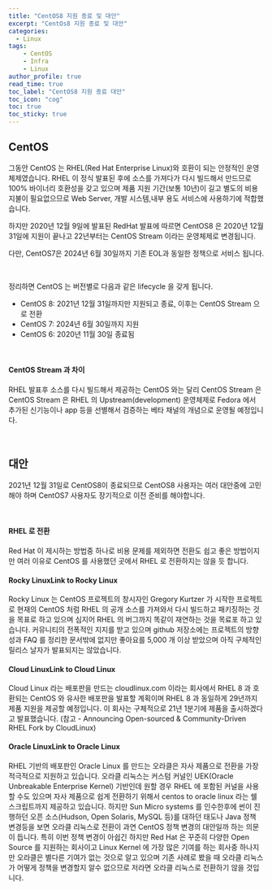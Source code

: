 ```yaml
---
title: "CentOS8 지원 종료 및 대안"
excerpt: "CentOs8 지원 종료 및 대안"
categories: 
  - Linux
tags: 
    - CentOS
    - Infra
    - Linux
author_profile: true
read_time: true
toc_label: "CentOS8 지원 종료 대안" 
toc_icon: "cog" 
toc: true
toc_sticky: true
---
```



## CentOS
그동안 CentOS 는 RHEL(Red Hat Enterprise Linux)와 호환이 되는 안정적인 운영체제였습니다.
RHEL 이 정식 발표된 후에 소스를 가져다가 다시 빌드해서 만드므로 100% 바이너리 호환성을 갖고 있으며 제품 지원 기간(보통 10년)이 길고 별도의 비용 지불이 필요없으므로 Web Server, 개발 시스템,내부 용도 서비스에 사용하기에 적합했습니다.

하지만 2020년 12월 9일에 발표된 RedHat 발표에 따르면 CentOS8 은 2020년 12월 31일에 지원이 끝나고 22년부터는 CentOS Stream 이라는 운영체제로 변경됩니다.

다만, CentOS7은 2024년 6월 30일까지 기존 EOL과 동일한 정책으로 서비스 됩니다.

<br>

정리하면 CentOS 는 버전별로 다음과 같은 lifecycle 을 갖게 됩니다.

* CentOS 8: 2021년 12월 31일까지만 지원되고 종료, 이후는 CentOS Stream 으로 전환
* CentOS 7: 2024년 6월 30일까지 지원
* CentOS 6: 2020년 11월 30일 종료됨

<br>

#### CentOS Stream 과 차이
RHEL 발표후 소스를 다시 빌드해서 제공하는 CentOS 와는 달리 CentOS Stream 은  CentOS Stream 은 RHEL 의 Upstream(development) 운영체제로 Fedora 에서 추가된 신기능이나 app 등을 선별해서 검증하는 베타 채널의 개념으로 운영될 예정입니다.

<br>

## 대안
2021년 12월 31일로 CentOS8이 종료되므로 CentOS8 사용자는 여러 대안중에 고민해야 하며 CentOS7 사용자도 장기적으로 이전 준비를 해야합니다.

<br>

#### RHEL 로 전환
Red Hat 이 제시하는 방법중 하나로 비용 문제를 제외하면 전환도 쉽고 좋은 방법이지만 여러 이유로 CentOS 를 사용했던 곳에서 RHEL 로 전환하지는 않을 듯 합니다.

#### Rocky LinuxLink to Rocky Linux
Rocky Linux 는 CentOS 프로젝트의 창시자인 Gregory Kurtzer 가 시작한 프로젝트로 현재의 CentOS 처럼 RHEL 의 공개 소스를 가져와서 다시 빌드하고 패키징하는 것을 목표로 하고 있으며 심지어 RHEL 의 버그까지 똑같이 재연하는 것을 목료포 하고 있습니다. 
커뮤니티의 전폭적인 지지를 받고 있으며 github 저장소에는 프로젝트의 방향성과 FAQ 를 정리한 문서밖에 없지만 좋아요를 5,000 개 이상 받았으며 아직 구체적인 릴리스 날자가 발표되지는 않았습니다.

#### Cloud LinuxLink to Cloud Linux
Cloud Linux 라는 배포판을 만드는 cloudlinux.com 이라는 회사에서 RHEL 8 과 호환되는 CentOS 와 유사한 배포판을 발표할 계획이며 RHEL 8 과 동일하게 29년까지 제품 지원을 제공할 예정입니다.
이 회사는 구체적으로 21년 1분기에 제품을 출시하겠다고 발표했습니다. (참고 - Announcing Open-sourced & Community-Driven RHEL Fork by CloudLinux)

#### Oracle LinuxLink to Oracle Linux
RHEL 기반의 배포판인 Oracle Linux 를 만드는 오라클은 자사 제품으로 전환을 가장 적극적으로 지원하고 있습니다.
오라클 리눅스는 커스텀 커널인 UEK(Oracle Unbreakable Enterprise Kernel) 기반인데 원할 경우 RHEL 에 포함된 커널을 사용할 수도 있으며 자사 제품으로 쉽게 전환하기 위해서 centos to oracle linux 라는 쉘 스크립트까지 제공하고 있습니다.
하지만 Sun Micro systems 를 인수한후에 썬이 진행하던 오픈 소스(Hudson, Open Solaris, MySQL 등)를 대하던 태도나 Java 정책 변경등을 보면 오라클 리눅스로 전환이 과연 CentOS 정책 변경의 대안일까 하는 의문이 듭니다.
특히 이번 정책 변경이 아쉽긴 하지만 Red Hat 은 꾸준히 다양한 Open Source 를 지원하는 회사이고 Linux Kernel 에 가장 많은 기여를 하는 회사중 하나지만 오라클은 별다른 기여가 없는 것으로 알고 있으며 기존 사례로 봤을 때 오라클 리눅스가 어떻게 정책을 변경할지 알수 없으므로 저라면 오라클 리눅스로 전환하기 않을 것입니다.

